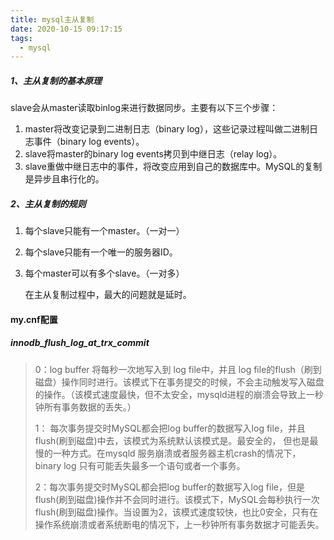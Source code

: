 ```yaml
---
title: mysql主从复制
date: 2020-10-15 09:17:15
tags:
  - mysql
---
```


##### 1、主从复制的基本原理

slave会从master读取binlog来进行数据同步。主要有以下三个步骤：

1. master将改变记录到二进制日志（binary log），这些记录过程叫做二进制日志事件（binary log events）。
2. slave将master的binary log events拷贝到中继日志（relay log）。
3. slave重做中继日志中的事件，将改变应用到自己的数据库中。MySQL的复制是异步且串行化的。

##### 2、主从复制的规则

1. 每个slave只能有一个master。（一对一）

2. 每个slave只能有一个唯一的服务器ID。

3. 每个master可以有多个slave。（一对多）

   在主从复制过程中，最大的问题就是延时。



#### my.cnf配置

##### innodb_flush_log_at_trx_commit

> 0：log buffer 将每秒一次地写入到 log file中，并且 log file的flush（刷到磁盘）操作同时进行。该模式下在事务提交的时候，不会主动触发写入磁盘的操作。（该模式速度最快，但不太安全，mysqld进程的崩溃会导致上一秒钟所有事务数据的丢失。）
>
> 1： 每次事务提交时MySQL都会把log buffer的数据写入log file，并且flush(刷到磁盘)中去，该模式为系统默认该模式是。最安全的， 但也是最慢的一种方式。在mysqld 服务崩溃或者服务器主机crash的情况下，binary log 只有可能丢失最多一个语句或者一个事务。
>
> 2：每次事务提交时MySQL都会把log buffer的数据写入log file，但是flush(刷到磁盘)操作并不会同时进行。该模式下，MySQL会每秒执行一次 flush(刷到磁盘)操作。当设置为2，该模式速度较快，也比0安全，只有在操作系统崩溃或者系统断电的情况下，上一秒钟所有事务数据才可能丢失。
